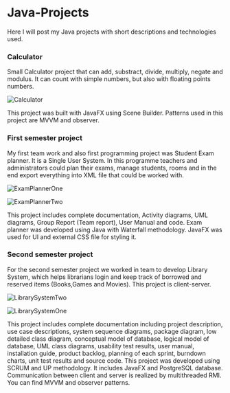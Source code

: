 # Java-Projects
Here I will post my Java projects with short descriptions and technologies used.

### Calculator
Small Calculator project that can add, substract, divide, multiply, negate and modulus. It can count with simple numbers, but also with floating points numbers.

![Calculator](https://user-images.githubusercontent.com/62397372/108977420-ce145180-7688-11eb-90f2-69ba7625bc17.png)

This project was built with JavaFX using Scene Builder. Patterns used in this project are MVVM and observer.

### First semester project
My first team work and also first programming project was Student Exam planner. It is a Single User System. In this programme teachers and administrators could plan their exams, manage students, rooms and in the end export everything into XML file that could be worked with.

![ExamPlannerOne](https://user-images.githubusercontent.com/62397372/108982462-1eda7900-768e-11eb-9d51-562984d06d3f.png)

![ExamPlannerTwo](https://user-images.githubusercontent.com/62397372/108982729-65c86e80-768e-11eb-8948-91a58348be56.png)

This project includes complete documentation, Activity diagrams, UML diagrams, Group Report (Team report), User Manual and code. Exam planner was developed using Java with Waterfall methodology. JavaFX was used for UI and external CSS file for styling it.

### Second semester project
For the second semester project we worked in team to develop Library System, which helps librarians login and keep track of borrowed and reserved items (Books,Games and Movies). This project is client-server.

![LibrarySystemTwo](https://user-images.githubusercontent.com/62397372/108986768-c6f24100-7692-11eb-9dfc-244f2059ffdd.png)

![LibrarySystemOne](https://user-images.githubusercontent.com/62397372/108986808-d5405d00-7692-11eb-85fd-a122994292e6.png)

This project includes complete documentation including project description, use case descriptions, system sequence diagrams, package diagram, low detailed class diagram, conceptual model of database, logical model of database, UML class diagrams, usability test results, user manual, installation guide, product backlog, planning of each sprint, burndown charts, unit test results and source code. This project was developed using SCRUM and UP methodology. It includes JavaFX and PostgreSQL database. Communication between client and server is realized by multithreaded RMI. You can find MVVM and observer patterns.
